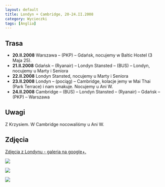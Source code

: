 ```yaml
---
layout: default
title: Londyn + Cambridge, 20-24.II.2008
category: Wycieczki
tags: [Anglia]
---
```


Trasa
-----

* **20.II.2008** Warszawa – (PKP) – Gdańsk, nocujemy w Baltic Hostel (3 Maja 25).
* **21.II.2008** Gdańsk – (Ryanair) – Londyn Stansted – (BUS) – Londyn, nocujemy u Marty i Seniora
* **22.II.2008** Londyn Stansted, nocujemy u Marty i Seniora
* **23.II.2008** Londyn – (pociąg) – Cambridge, kolacje jemy w Mai Thai (Park Terrace) i nam smakuje. Nocujemy u Ani W.
* **24.II.2008** Cambridge – (BUS) – Londyn Stansted – (Ryanair) – Gdańsk – (PKP) – Warszawa

Uwagi
-----

Z Krzysiem. W Cambridge nocowaliśmy u Ani W. 

Zdjęcia
-------

[Zdjęcia z Londynu - galeria na google+.](https://plus.google.com/photos/+TomekKobyli%C5%84ski/albums/5170594551356118449?banner=pwa&sort=1)

![](https://cloud.githubusercontent.com/assets/1532732/3012136/a611f79c-df35-11e3-8eab-a83c5f5c72e6.JPG)

![](https://cloud.githubusercontent.com/assets/1532732/3012137/a669bbbc-df35-11e3-867f-0935eeb12b25.JPG)

![](https://cloud.githubusercontent.com/assets/1532732/3012138/a750ec26-df35-11e3-9a88-6001a6d8f881.JPG)





